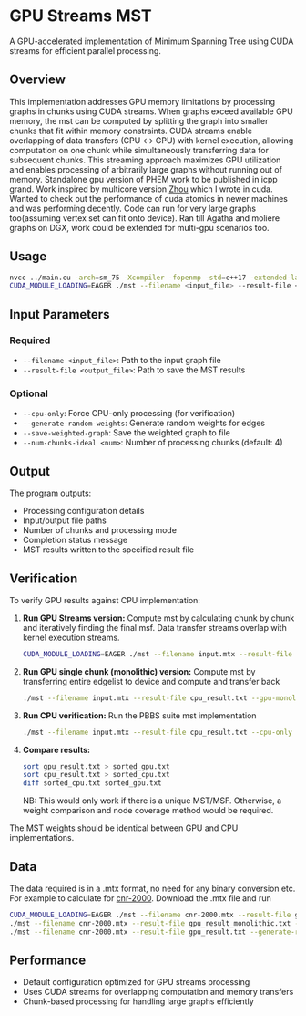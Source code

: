 # GPU Streams MST

A GPU-accelerated implementation of Minimum Spanning Tree using CUDA streams for efficient parallel processing.

## Overview

This implementation addresses GPU memory limitations by processing graphs in chunks using CUDA streams. When graphs exceed available GPU memory, the mst can be computed by splitting the graph into smaller chunks that fit within memory constraints. CUDA streams enable overlapping of data transfers (CPU ↔ GPU) with kernel execution, allowing computation on one chunk while simultaneously transferring data for subsequent chunks. This streaming approach maximizes GPU utilization and enables processing of arbitrarily large graphs without running out of memory. Standalone gpu version of PHEM work to be published in icpp grand. Work inspired by multicore version [Zhou]([url](https://ae.iti.kit.edu/documents/theses/msThesisZhou.pdf)) which I wrote in cuda. Wanted to check out the performance of cuda atomics in newer machines and was performing decently. Code can run for very large graphs too(assuming vertex set can fit onto device). Ran till Agatha and moliere graphs on DGX, work could be extended for multi-gpu scenarios too. 

## Usage

```bash
nvcc ../main.cu -arch=sm_75 -Xcompiler -fopenmp -std=c++17 -extended-lambda -lcudart -o mst
CUDA_MODULE_LOADING=EAGER ./mst --filename <input_file> --result-file <output_file> [options]
```

## Input Parameters

### Required
- `--filename <input_file>`: Path to the input graph file
- `--result-file <output_file>`: Path to save the MST results

### Optional
- `--cpu-only`: Force CPU-only processing (for verification)
- `--generate-random-weights`: Generate random weights for edges
- `--save-weighted-graph`: Save the weighted graph to file
- `--num-chunks-ideal <num>`: Number of processing chunks (default: 4)

## Output

The program outputs:
- Processing configuration details
- Input/output file paths
- Number of chunks and processing mode
- Completion status message
- MST results written to the specified result file

## Verification

To verify GPU results against CPU implementation:

1. **Run GPU Streams version:**
   Compute mst by calculating chunk by chunk and iteratively finding the final msf. Data transfer streams overlap with kernel execution streams.
   ```bash
   CUDA_MODULE_LOADING=EAGER ./mst --filename input.mtx --result-file gpu_result.txt
   ```
3. **Run GPU single chunk (monolithic) version:**
   Compute mst by transferring entire edgelist to device and compute and transfer back
   ```bash
   ./mst --filename input.mtx --result-file cpu_result.txt --gpu-monolithic
   ```

4. **Run CPU verification:**
   Run the PBBS suite mst implementation
   ```bash
   ./mst --filename input.mtx --result-file cpu_result.txt --cpu-only
   ```

5. **Compare results:**
   ```bash
   sort gpu_result.txt > sorted_gpu.txt
   sort cpu_result.txt > sorted_cpu.txt
   diff sorted_cpu.txt sorted_gpu.txt
   ```
   NB: This would only work if there is a unique MST/MSF. Otherwise, a weight comparison and node coverage method would be required.

The MST weights should be identical between GPU and CPU implementations.

## Data
The data required is in a .mtx format, no need for any binary conversion etc. For example to calculate for [cnr-2000]([url](https://sparse.tamu.edu/LAW/cnr-2000)). Download the .mtx file and run 
```bash
CUDA_MODULE_LOADING=EAGER ./mst --filename cnr-2000.mtx --result-file gpu_result.txt --generate-random-weights   #For streams approach
./mst --filename cnr-2000.mtx --result-file gpu_result_monolithic.txt --generate-random-weights --gpu-monolithic #For single chunk(monolithic) approach
./mst --filename cnr-2000.mtx --result-file gpu_result.txt --generate-random-weights --cpu-only                  #For pbbs cpu approach
```
## Performance

- Default configuration optimized for GPU streams processing
- Uses CUDA streams for overlapping computation and memory transfers
- Chunk-based processing for handling large graphs efficiently 
